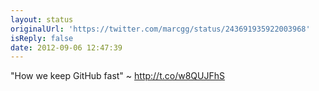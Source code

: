 ```yaml
---
layout: status
originalUrl: 'https://twitter.com/marcgg/status/243691935922003968'
isReply: false
date: 2012-09-06 12:47:39
---
```


"How we keep GitHub fast" ~ http://t.co/w8QUJFhS
